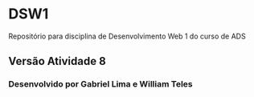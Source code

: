 # DSW1
Repositório para disciplina de Desenvolvimento Web 1 do curso de ADS
## Versão Atividade 8
### Desenvolvido por Gabriel Lima e William Teles
